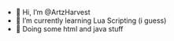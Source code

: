 - 👋 Hi, I’m @ArtzHarvest
- 🌱 I’m currently learning Lua Scripting (i guess)
- 💙 Doing some html and java stuff
